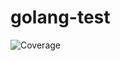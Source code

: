 # golang-test

![Coverage](https://github.com/abhinandkakkadi/golang-test/coverage-badge/badge.svg)
